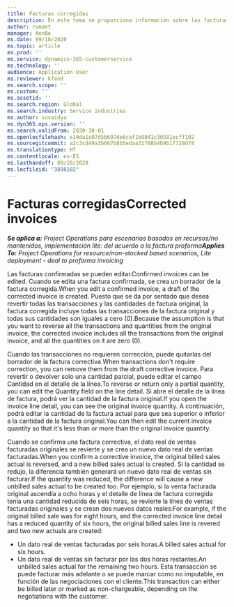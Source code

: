 ```yaml
---
title: Facturas corregidas
description: En este tema se proporciona información sobre las facturas corregidas.
author: rumant
manager: AnnBe
ms.date: 09/18/2020
ms.topic: article
ms.prod: ''
ms.service: dynamics-365-customerservice
ms.technology: ''
audience: Application User
ms.reviewer: kfend
ms.search.scope: ''
ms.custom: ''
ms.assetid: ''
ms.search.region: Global
ms.search.industry: Service industries
ms.author: suvaidya
ms.dyn365.ops.version: ''
ms.search.validFrom: 2020-10-01
ms.openlocfilehash: e14da1c07d5b697de6caf1b9041c30581ecff102
ms.sourcegitcommit: a2c3cd49a3b667b8b5edaa31788b4b9b1f728d78
ms.translationtype: HT
ms.contentlocale: es-ES
ms.lasthandoff: 09/28/2020
ms.locfileid: "3898102"
---
```

# <a name="corrected-invoices"></a><span data-ttu-id="46c0e-103">Facturas corregidas</span><span class="sxs-lookup"><span data-stu-id="46c0e-103">Corrected invoices</span></span>

<span data-ttu-id="46c0e-104">_**Se aplica a:** Project Operations para escenarios basados en recursos/no mantenidos, implementación lite: del acuerdo a la factura proforma_</span><span class="sxs-lookup"><span data-stu-id="46c0e-104">_**Applies To:** Project Operations for resource/non-stocked based scenarios, Lite deployment - deal to proforma invoicing_</span></span>

<span data-ttu-id="46c0e-105">Las facturas confirmadas se pueden editar.</span><span class="sxs-lookup"><span data-stu-id="46c0e-105">Confirmed invoices can be edited.</span></span> <span data-ttu-id="46c0e-106">Cuando se edita una factura confirmada, se crea un borrador de la factura corregida.</span><span class="sxs-lookup"><span data-stu-id="46c0e-106">When you edit a confirmed invoice, a draft of the corrected invoice is created.</span></span> <span data-ttu-id="46c0e-107">Puesto que se da por sentado que desea revertir todas las transacciones y las cantidades de factura original, la factura corregida incluye todas las transacciones de la factura original y todas sus cantidades son iguales a cero (0).</span><span class="sxs-lookup"><span data-stu-id="46c0e-107">Because the assumption is that you want to reverse all the transactions and quantities from the original invoice, the corrected invoice includes all the transactions from the original invoice, and all the quantities on it are zero (0).</span></span>

<span data-ttu-id="46c0e-108">Cuando las transacciones no requieren corrección, puede quitarlas del borrador de la factura correctiva.</span><span class="sxs-lookup"><span data-stu-id="46c0e-108">When transactions don't require correction, you can remove them from the draft corrective invoice.</span></span> <span data-ttu-id="46c0e-109">Para revertir o devolver solo una cantidad parcial, puede editar el campo Cantidad en el detalle de la línea.</span><span class="sxs-lookup"><span data-stu-id="46c0e-109">To reverse or return only a partial quantity, you can edit the Quantity field on the line detail.</span></span> <span data-ttu-id="46c0e-110">Si abre el detalle de la línea de factura, podrá ver la cantidad de la factura original.</span><span class="sxs-lookup"><span data-stu-id="46c0e-110">If you open the invoice line detail, you can see the original invoice quantity.</span></span> <span data-ttu-id="46c0e-111">A continuación, podrá editar la cantidad de la factura actual para que sea superior o inferior a la cantidad de la factura original.</span><span class="sxs-lookup"><span data-stu-id="46c0e-111">You can then edit the current invoice quantity so that it's less than or more than the original invoice quantity.</span></span>

<span data-ttu-id="46c0e-112">Cuando se confirma una factura correctiva, el dato real de ventas facturadas originales se revierte y se crea un nuevo dato real de ventas facturadas.</span><span class="sxs-lookup"><span data-stu-id="46c0e-112">When you confirm a corrective invoice, the original billed sales actual is reversed, and a new billed sales actual is created.</span></span> <span data-ttu-id="46c0e-113">Si la cantidad se redujo, la diferencia también generará un nuevo dato real de ventas sin facturar.</span><span class="sxs-lookup"><span data-stu-id="46c0e-113">If the quantity was reduced, the difference will cause a new unbilled sales actual to be created too.</span></span> <span data-ttu-id="46c0e-114">Por ejemplo, si la venta facturada original ascendía a ocho horas y el detalle de línea de factura corregida tenía una cantidad reducida de seis horas, se revierte la línea de ventas facturadas originales y se crean dos nuevos datos reales:</span><span class="sxs-lookup"><span data-stu-id="46c0e-114">For example, if the original billed sale was for eight hours, and the corrected invoice line detail has a reduced quantity of six hours, the original billed sales line is revered and two new actuals are created:</span></span>

- <span data-ttu-id="46c0e-115">Un dato real de ventas facturadas por seis horas.</span><span class="sxs-lookup"><span data-stu-id="46c0e-115">A billed sales actual for six hours.</span></span>
- <span data-ttu-id="46c0e-116">Un dato real de ventas sin facturar por las dos horas restantes.</span><span class="sxs-lookup"><span data-stu-id="46c0e-116">An unbilled sales actual for the remaining two hours.</span></span> <span data-ttu-id="46c0e-117">Esta transacción se puede facturar más adelante o se puede marcar como no imputable, en función de las negociaciones con el cliente.</span><span class="sxs-lookup"><span data-stu-id="46c0e-117">This transaction can either be billed later or marked as non-chargeable, depending on the negotiations with the customer.</span></span>
